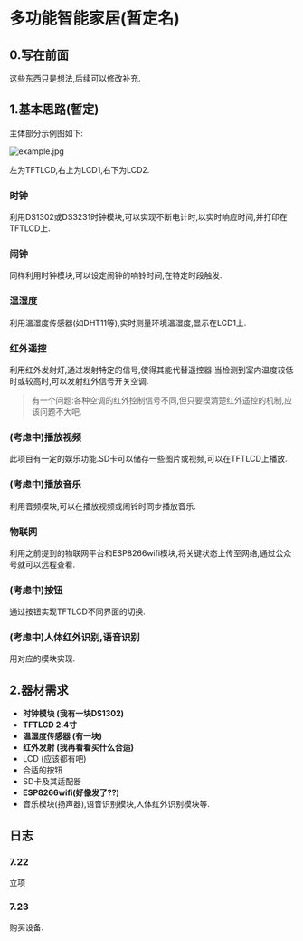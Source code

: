 # 多功能智能家居(暂定名)

## 0.写在前面

这些东西只是想法,后续可以修改补充.

## 1.基本思路(暂定)

主体部分示例图如下:

![example.jpg](https://i.loli.net/2021/07/22/7PlwGWkz1CNtcET.jpg)

左为TFTLCD,右上为LCD1,右下为LCD2.

### 时钟

利用DS1302或DS3231时钟模块,可以实现不断电计时,以实时响应时间,并打印在TFTLCD上.

### 闹钟

同样利用时钟模块,可以设定闹钟的响铃时间,在特定时段触发.

### 温湿度

利用温湿度传感器(如DHT11等),实时测量环境温湿度,显示在LCD1上.

### 红外遥控

利用红外发射灯,通过发射特定的信号,使得其能代替遥控器:当检测到室内温度较低时或较高时,可以发射红外信号开关空调.

> 有一个问题:各种空调的红外控制信号不同,但只要摸清楚红外遥控的机制,应该问题不大吧.

### (考虑中)播放视频

此项目有一定的娱乐功能.SD卡可以储存一些图片或视频,可以在TFTLCD上播放.

### (考虑中)播放音乐

利用音频模块,可以在播放视频或闹铃时同步播放音乐.

### 物联网

利用之前提到的物联网平台和ESP8266wifi模块,将关键状态上传至网络,通过公众号就可以远程查看.

### (考虑中)按钮

通过按钮实现TFTLCD不同界面的切换.

### (考虑中)人体红外识别,语音识别

用对应的模块实现.

## 2.器材需求

* **时钟模块 (我有一块DS1302)**
* **TFTLCD 2.4寸**
* **温湿度传感器 (有一块)**
* **红外发射 (我再看看买什么合适)**
* LCD (应该都有吧)
* 合适的按钮
* SD卡及其适配器
* **ESP8266wifi(好像发了??)**
* 音乐模块(扬声器),语音识别模块,人体红外识别模块等.







## 日志

### 7.22

立项

### 7.23

购买设备.